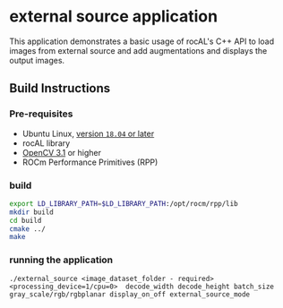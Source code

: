 # external source application

This application demonstrates a basic usage of rocAL's C++ API to load images from external source and add augmentations and displays the output images.

## Build Instructions

### Pre-requisites

* Ubuntu Linux, [version `18.04` or later](https://www.microsoft.com/software-download/windows10)
* rocAL library
* [OpenCV 3.1](https://github.com/opencv/opencv/releases) or higher
* ROCm Performance Primitives (RPP)

### build

  ````bash
  export LD_LIBRARY_PATH=$LD_LIBRARY_PATH:/opt/rocm/rpp/lib
  mkdir build
  cd build
  cmake ../
  make 
  ````

### running the application  

  ```
  ./external_source <image_dataset_folder - required> <processing_device=1/cpu=0>  decode_width decode_height batch_size gray_scale/rgb/rgbplanar display_on_off external_source_mode
  ```
